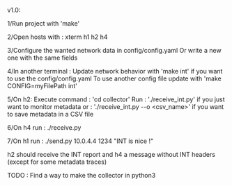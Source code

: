 v1.0:

1/Run project with 'make'

2/Open hosts with :
	xterm h1 h2 h4

3/Configure the wanted network data in config/config.yaml
  Or write a new one with the same fields

4/In another terminal :
  Update network behavior with 'make int' if you want to use the config/config.yaml
  To use another config file update with 'make CONFIG=myFilePath int'

5/On h2:
  Execute command : 'cd collector'
  Run : './receive_int.py' if you just want to monitor metadata
  or : './receive_int.py --o <csv_name>' if you want to save metadata in a CSV file

6/On h4 run :
	./receive.py

7/On h1 run :
	./send.py 10.0.4.4 1234 "INT is nice !"

	
h2 should receive the INT report and h4 a message without INT headers (except for some metadata traces)

TODO : Find a way to make the collector in python3
